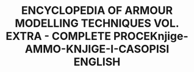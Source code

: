 ---
title: "ENCYCLOPEDIA OF ARMOUR MODELLING TECHNIQUES VOL. EXTRA - COMPLETE PROCEKnjige-AMMO-KNJIGE-I-CASOPISI ENGLISH"
price: "TBA"
desc: "Bez opisa"
img_path: "/assets/img/A.MIG-6155.jpg"
brand: AMMO
available: true
special_offer: false
soon: false
cat: "Knjige,-casopisi,-MERCH"
subcat: "KNJ-AMMO"
subsubcat: "Knjige-AMMO-KNJIGE-I-CASOPISI"
---